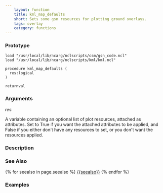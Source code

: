 ```yaml
---
    layout: function
    title: kml_map_defaults
    short: Sets some gsn resources for plotting ground overlays.
    tags: overlay
    category: functions
---
```


### Prototype

<pre><code>load "/usr/local/lib/ncarg/nclscripts/csm/gsn_code.ncl"
load "/usr/local/lib/ncarg/nclscripts/kml/kml.ncl"

procedure kml_map_defaults (
  res:logical
)

returnval
</code></pre>

### Arguments
*res*

A variable containing an optional list of plot resources, attached as attributes. Set to True if you want the attached attributes to be applied, and False if you either don't have any resources to set, or you don't want the resources applied.

### Description

### See Also

{% for seealso in page.seealso %}
[{{seealso}}]({{site.base_url}}functions/{{seealso}}.html)
{% endfor %}

### Examples


